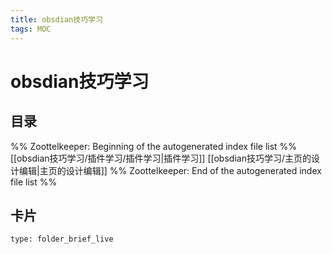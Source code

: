 ```yaml
---
title: obsdian技巧学习
tags: MOC
---
```

# obsdian技巧学习

## 目录



%% Zoottelkeeper: Beginning of the autogenerated index file list  %%
 [[obsdian技巧学习/插件学习/插件学习|插件学习]]
 [[obsdian技巧学习/主页的设计编辑|主页的设计编辑]]
%% Zoottelkeeper: End of the autogenerated index file list  %%












## 卡片

```ccard
type: folder_brief_live
```



















